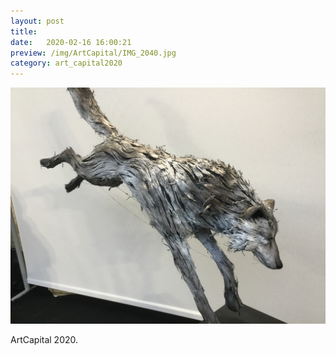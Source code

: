 ```yaml
---
layout: post
title: 
date:   2020-02-16 16:00:21
preview: /img/ArtCapital/IMG_2040.jpg
category: art_capital2020
---
```


![Picture 1](/img/ArtCapital/IMG_2040.jpg) 


ArtCapital 2020.


